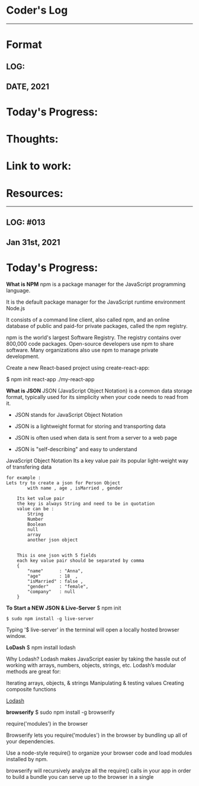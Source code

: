 # Coder's Log
----------------------------------------------------------

# Format

## LOG:

## DATE, 2021 

# Today's Progress:

# Thoughts: 

# Link to work: <br>

# Resources: <br>

----------------------------------------------------------

## LOG: #013

## Jan 31st, 2021 

# Today's Progress:

**What is NPM**
npm is a package manager for the JavaScript programming language.

It is the default package manager for the JavaScript runtime environment Node.js

It consists of a command line client, also called npm, and an online database of public and paid-for private packages, called the npm registry.

npm is the world's largest Software Registry. The registry contains over 800,000 code packages. Open-source developers use npm to share software. Many organizations also use npm to manage private development.

Create a new React-based project using create-react-app:

$ npm init react-app ./my-react-app

**What is JSON**
JSON (JavaScript Object Notation) is a common data storage format,
typically used for its simplicity when your code needs to read from it.

- JSON stands for JavaScript Object Notation

- JSON is a lightweight format for storing and transporting data

- JSON is often used when data is sent from a server to a web page

- JSON is "self-describing" and easy to understand

JavaScript Object Notation 
	Its a key value pair 
	its popular light-weight way of transfering data 

	for example : 
	Lets try to create a json for Person Object 
			with name , age , isMarried , gender 

		Its ket value pair 
		the key is always String and need to be in quotation
		value can be :
			String 
			Number 
			Boolean 
			null 
			array 
			another json object


		This is one json with 5 fields 
		each key value pair should be separated by comma 
		{
			"name" 		: "Anna", 
			"age" 		: 18  , 
			"isMarried" : false , 
			"gender"	: "female", 
			"company"	: null 
		}

**To Start a NEW JSON & Live-Server**
    $ npm init

    $ sudo npm install -g live-server

Typing '$ live-server' in the terminal will open a locally hosted browser window.

**LoDash**
    $ npm install lodash

Why Lodash?
Lodash makes JavaScript easier by taking the hassle out of working with arrays, numbers, objects, strings, etc.
Lodash’s modular methods are great for:

Iterating arrays, objects, & strings
Manipulating & testing values
Creating composite functions

[Lodash](https://lodash.com/)


**browserify**
    $ sudo npm install -g browserify

require('modules') in the browser

Browserify lets you require('modules') in the browser by bundling up all of your dependencies.

Use a node-style require() to organize your browser code and load modules installed by npm.

browserify will recursively analyze all the require() calls in your app in order to build a bundle you can serve up to the browser in a single <script> tag.

[Browserify](http://browserify.org/)

# Thoughts: 

# Link to work: <br>

# Resources: <br>
[Lodash](https://lodash.com/)<br>
[Browserify](http://browserify.org/)<br>


----------------------------------------------------------

## LOG: #012

## Jan 30th, 2021 

# Today's Progress:

Finished Easy Bank web challange. Updated my Portfolio webpage with this newly finished project

I returned to the ZTM course today and started learning more about Github. The following is a list of git commands used to create and implement branches;

[GitHub Tutorial](https://www.atlassian.com/git/tutorials/using-branches#:~:text=Git%20branches%20are%20effectively%20a%20pointer%20to%20a%20snapshot%20of%20your%20changes.&text=Instead%20of%20copying%20files%20from,not%20a%20container%20for%20commits.)

**Common Options**
git branch
-List all of the branches in your repository. This is synonymous with git branch --list.

git branch 
-Create a new branch called . This does not check out the new branch.

git branch -d 
-Delete the specified branch. This is a “safe” operation in that Git prevents you from deleting the branch if it has unmerged changes.

git branch -D 
-Force delete the specified branch, even if it has unmerged changes. This is the command to use if you want to permanently throw away all of the commits associated with a particular line of development.

git branch -m 
-Rename the current branch to .

 
git branch -a
-List all remote branches. 

**Creating Branches**
It's important to understand that branches are just pointers to commits. When you create a branch, all Git needs to do is create a new pointer, it doesn’t change the repository in any other way. If you start with a repository that looks like this:

Git Tutorial: repository without any branches
Then, you create a branch using the following command:

git branch crazy-experiment
-The repository history remains unchanged. All you get is a new pointer to the current commit:

Git Tutorial: Create new branch
Note that this only creates the new branch. To start adding commits to it, you need to select it with git checkout, and then use the standard git add and git commit commands. 

**Creating remote branches**
So far these examples have all demonstrated local branch operations. The git branch command also works on remote branches. In order to operate on remote branches, a remote repo must first be configured and added to the local repo config.

 
$ git remote add new-remote-repo https://bitbucket.com/user/repo.git # Add remote repo to local repo config $ git push  crazy-experiment~ # pushes the crazy-experiment branch to new-remote-repo
-This command will push a copy of the local branch crazy-experiment to the remote repo .

**Deleting Branches**
Once you’ve finished working on a branch and have merged it into the main code base, you’re free to delete the branch without losing any history:

git branch -d crazy-experiment
-However, if the branch hasn’t been merged, the above command will output an error message:

error: The branch 'crazy-experiment' is not fully merged. If you are sure you want to delete it, run 'git branch -D crazy-experiment'.
-This protects you from losing access to that entire line of development. If you really want to delete the branch (e.g., it’s a failed experiment), you can use the capital -D flag:

git branch -D crazy-experiment
-This deletes the branch regardless of its status and without warnings, so use it judiciously.

The previous commands will delete a local copy of a branch. The branch may still exist in remote repos. To delete a remote branch execute the following.

 
git push origin --delete crazy-experiment

Or

git push origin :crazy-experiment
-This will push a delete signal to the remote origin repository that triggers a delete of the remote crazy-experiment branch.


# Thoughts: 

Long day

# Link to work: <br>
[Easy Bank](https://trusting-ardinghelli-5ba15f.netlify.app/)

# Resources: <br>
[GitHub Tutorial](https://www.atlassian.com/git/tutorials/using-branches#:~:text=Git%20branches%20are%20effectively%20a%20pointer%20to%20a%20snapshot%20of%20your%20changes.&text=Instead%20of%20copying%20files%20from,not%20a%20container%20for%20commits.)<br>
[ZTM Start Here Guidelines](https://github.com/zero-to-mastery/start-here-guidelines)<br>
[ZTM Git Repo](https://github.com/zero-to-mastery)

----------------------------------------------------------

## LOG: #011

## Jan 29th, 2021 

# Today's Progress:

Worked on Easy Bank website project for roughly 2hrs. Finished section/feature and section/articles.

# Thoughts: 

Got some good practice in with flexbox, grid, and media queries. Felt good to get some solid reps in.

# Link to work: <br>
https://trusting-ardinghelli-5ba15f.netlify.app/

# Resources: <br>
[Responsive 4-column layout with CSS Grid | Build a responsive website from scratch (Part 6)](https://www.youtube.com/watch?v=FTEkwBDEjDg&list=PLUWqFDiirlsuYscECzks6zIZWr_Cfcx9k&index=6)

----------------------------------------------------------

## LOG: #010

## Jan 28th, 2021 

# Today's Progress:

Worked a little bit more on the Easy Bank Project. Fixed hero image/text div.

# Thoughts: 

I wish I had had more time to work on projects. Only go in 1.5hr.

# Link to work: <br>
https://trusting-ardinghelli-5ba15f.netlify.app/

# Resources: <br>
[Responsive 4-column layout with CSS Grid | Build a responsive website from scratch (Part 6)](https://www.youtube.com/watch?v=FTEkwBDEjDg&list=PLUWqFDiirlsuYscECzks6zIZWr_Cfcx9k&index=6)

----------------------------------------------------------

## LOG: #009

## Jan 27th, 2021 

# Today's Progress:

Worked for about two hours on the Easy Bank website challenge from FrontEndMentor.io/. Finished up Menu popup and added Hero section images.

# Thoughts: 

Slowly plugging a long. Advanced CSS can be a bit overwhelming. There are a lot of syntax variables to learn to manipulate the visual appearance.

# Link to work: <br>
https://jameslusk.github.io/easyBank/

# Resources: <br>
[Responsive 4-column layout with flexbox | Build a responsive website from scratch (Part 5)](https://www.youtube.com/watch?v=8_AWtI_SOU8&list=PLUWqFDiirlsuYscECzks6zIZWr_Cfcx9k&index=5)

----------------------------------------------------------

## LOG: #008

## Jan 26th, 2021 

# Today's Progress:

Whew! Long day of traveling for BNSF. Researched how to push your source code to a live server and domain. Used Netlify and linked to my GitHub. Not to difficult. Designed my Portfolio Page v1.

# Thoughts: 

I'm Tired

# Link to work: <br>
jameslusk.io

# Resources: <br>
[Netlify](netlify.com)

----------------------------------------------------------

## LOG: #007

## Jan 25th, 2021 

# Today's Progress:

Read through JavaScript documentation regarding Browserify, ECMA, and Modules. Trying to understand.

Worked in ZTM course with terminal window, and VS code options.

ZTM - Started Git & GitHub section.

**Easy Bank Website Project**
Added responsive hamburger menu and mobile menu overlay with JavaScript functions 

# Thoughts: 

Glad to be getting into some GitHub functionality in my ZTM course and please with progress on website project. Let's go!

# Link to work: <br>
https://jameslusk.github.io/easyBank/

# Resources: <br>
[Brief history of JavaScript Modules](https://medium.com/sungthecoder/javascript-module-module-loader-module-bundler-es6-module-confused-yet-6343510e7bde)<br>
[ES modules: A cartoon deep-dive](https://hacks.mozilla.org/2018/03/es-modules-a-cartoon-deep-dive/)<br>
[JavaScript. The Core: 2nd Edition](http://dmitrysoshnikov.com/ecmascript/javascript-the-core-2nd-edition/)<br>
[The Modern JavaScript Tutorial](https://javascript.info/)<br>

----------------------------------------------------------

## LOG: #006

## Jan 24th, 2021 

# Today's Progress:

### Notes 

#### Es10

**flat()**
// flat() to remove Nested Arrays

    const array = [1,[2,3],[4,5]];

    array.flat();

    <- (5) [1, 2, 3, 4, 5]

    const array = [1,2,[3,4,[5]]];

    array.flat();

    <- (5) [1, 2, 3, 4, Array(1)]

// flay(2) flattens deeper in the array

**flatMap()**

    const array = [1,2,[3,4,[5]]];

    const thisArray = array.flatMap(number => number + 2);
    
    <- (3) [3, 4, "3,4,52"]


**Trimming**

    userEmail = '              eddytheeagly@gmail.com'
    userEmail2 = 'eddytheeagly@gmail.com              '

    userEmail.trimStart()
    userEmail2.trimEnd()


**fromEntries**

    userProfiles = [['commanderTom', 23], ['derekZlander', 40], ['hansel', 18]];

    Object.fromEntries(userProfiles);

    <- {commanderTom: 23, derekZlander: 40, hansel: 18}

**try {} catch {}**

    try {
        4 + 5;
    } catch {

    }
    <- 9

    try {
        bob + 'hi';
    } catch {
        console.log(`you messed up`);
    }
    <- you messed up

    try {
        bob + 'hi';
    } catch (error) {
        console.log(`you messed up` + error);
    }
    <- you messed up ReferenceError: bob is not defined

#### Advanced loops in JavaScript

// Method #1
    const basket = ['apples', 'oranges', 'grapes'];

    for (let i = 0; i < basket.length; i++) {
        console.log(basket[i]);
    }

    <- apples
       oranges
       grapes 

// Method #2

    basket.forEach(item => {
        console.log(item);
    })

    <- apples
       oranges
       grapes 

// for of loop (iterating over array - going 1 by 1 and look at array/strings items)
// for of loops only work on iterable elements (arrays, strings)

    for (item of basket) {
        console.log(item)
    }

    <- apples
    oranges
    grapes 

// for in loop (loop over and see object properties)
// for in loop only works for observing objects

    const detailedBasket = {
        apples : 5,
        oranges: 10,
        grapes: 1000,
    }

// 'apple' is property, where '5' is value (enumirating - for objects)

    for (item in detailedBasket) {
        console.log(item);
    }

    <- apples
       oranges
       grapes

#### MAX_SAFE_INTEGER

The MAX_SAFE_INTEGER constant has a value of 9007199254740991 (9,007,199,254,740,991 or ~9 quadrillion). The reasoning behind that number is that JavaScript uses double-precision floating-point format numbers as specified in IEEE 754 and can only safely represent integers between -(253 - 1) and 253 - 1.

Safe in this context refers to the ability to represent integers exactly and to correctly compare them. For example, Number.MAX_SAFE_INTEGER + 1 === Number.MAX_SAFE_INTEGER + 2 will evaluate to true, which is mathematically incorrect. See Number.isSafeInteger() for more information.

This field does not exist in old browsers. Using it without checking its existence, such as Math.max(Number.MAX_SAFE_INTEGER, 2), will yield undesired results such as NaN.

Because MAX_SAFE_INTEGER is a static property of Number, you always use it as Number.MAX_SAFE_INTEGER, rather than as a property of a Number object you created.

### Es2020

#### BigInt
// used when wanting to calculate above MAX SAFE INTEGER

    typeof 1n;

    <- "bigint"


#### Optional Chaining '?.'

    let willPokemon = {
        pikachu: {
            species: 'mouse',
            height: 0.4,
            weight: 6,
        }
    }

    let weight = willPokemon.pikachu.weight;
    console.log(`weight: `, weight)

    <- weight: 6

// Part 2

    let willPokemon = {
        pikachu: {
            species: 'mouse',
            height: 0.4,
            weight: 6,
        }
    }

    let jamesPokemon = {
        raichu: {
            species: 'mouse',
            height: 0.8,
            weight: 16,
        }
    }

    let weight3 = jamesPokemon?.pikachu?.weight; // Replaces if statements

    console.log(weight3);

    <- undefined


#### Nullish Coalescing Operator ?? (instead of || 'or' operator)

    let willPokemon = {
        pikachu: {
            species: 'mouse',
            height: 0.4,
            weight: 6,
        }
    }

    let jamesPokemon = {
        pikachu: {
            species: 'mouse',
            height: 0.8,
            weight: 16,
            power: '',
        }
    }

    let power = jamesPokemon?.pikachu?.power ?? 'no power';

    console.log(power);

    <- undefined

### Debugging

// This line of code...
    const flattened = [[0, 1], [2, 3], [4, 5]].reduce((a, b) => a.concat(b), []);

// Becomes this...
    const flattened = [[0, 1], [2, 3], [4, 5]].reduce((accumulator, array) => {
        console.log('array ', array);
        console.log('accumulator ', accumulator);
        [].concat(array);
        return accumulator.concat(array);
    }, []);

// Replace console.log as a manual debugger with the following...
    const flattened = [[0, 1], [2, 3], [4, 5]].reduce((accumulator, array) => {
        debugger;
        return accumulator.concat(array);
    }, []);

// Sets off debugger in Console

### What is JavaScript

**JavaScript Definition:**
an object-oriented computer programming language commonly used to create interactive effects within web browsers.

**JavaScript** is single-threaded that can be non-blocking: meaning only one line of syntax is executed at a time and is also asynchronous. 
 
// Call Stack

// Web API

// Call Back Queue

// Event Loop

## Website Project:

Started a project from [FrontEnd Mentor](frontendmentor.io). 

# Thoughts: 

I was feeling a bit overwhelmed with thinking about how far I need to go just to get to a baseline level within web development. I am feeling a bit impatient. I have to remind myself that it all just takes time.

# Link to work: <br>
https://jameslusk.github.io/easyBank/

# Resources: <br>
[MAX_SAFE_INTEGER](https://developer.mozilla.org/en-US/docs/Web/JavaScript/Reference/Global_Objects/Number/MAX_SAFE_INTEGER)<br>
[Brief history of JavaScript Modules](https://medium.com/sungthecoder/javascript-module-module-loader-module-bundler-es6-module-confused-yet-6343510e7bde)<br>
[ES modules: A cartoon deep-dive](https://hacks.mozilla.org/2018/03/es-modules-a-cartoon-deep-dive/)<br>
[JavaScript. The Core: 2nd Edition](http://dmitrysoshnikov.com/ecmascript/javascript-the-core-2nd-edition/)<br>
[The Modern JavaScript Tutorial](https://javascript.info/)<br>
[You dont know javascript](https://github.com/getify/You-Dont-Know-JS)<br>
[How to think like a programmer](https://www.freecodecamp.org/news/how-to-think-like-a-programmer-lessons-in-problem-solving-d1d8bf1de7d2/)

----------------------------------------------------------

## LOG: #005

## Jan 23rd, 2021 

# Today's Progress:

**Notes:**

#### Advanced Objects:
**Scope**
In the most simplified of terms, scope has two levels: global scope and local scope. Global scope refers to variables that are accessible anywhere because they are declared outside of any individual functions or methods — usually at the top of the file. They exist in the global space, ready to be called upon at any time. The first example below concerns global scope.
![Picture(https://miro.medium.com/max/700/1*7mxyY1uQDid48yH1yJ0QtA.png)]

**Context**
Context in JavaScript is another subject of confusion. It refers primarily to the use of the keyword this. The value of this depends on where it is being invoked.
Invoking this in the global space will return the entire window object. This is because the window object is the starting point of all the code we write.

// Referecene type

    var obj1 = { value: 10 };
    var obj2 = obj1;
    var obj3 = { value: 10 };

    > obj1 === obj2;
    <- true

    > obj2 === obj3;
    <- false

// Context vs Scope
// Scope

    function b() {
        let a = 4;
    }

// Context 

    const obj4 = {
        a: function() {
            console.log(this); 
        }
    }

// Instantiation 

    class Player {
        consturctor(name, type) {
            console.log(this);
            this.name = name;
            this.type = type;
        }
        introduce() {
            console.log(`Hi, I am ${this.name}, I am a ${this.type}`);
        }
    }

    class Wizard extends Player {
        constructor(name, type) {
          super(name, type);
        }
        play() {
          console.log(`Kazaam! I am a ${this.type}!!`);
        }
      }
    const wizard1 = new Wizard('Shelly', 'Healer');
    const wizard2 = new Wizard('Shawn', 'Dark Magic');

#### Objects vs Arrays

// This is an OBJECT
    let obj = {a: 'a', b: 'b', c: 'c'};

// This is an ARRAY
    let array = [1, 2, 3, 5, 5];

// Cloning an Object
    let obj = {a: 'a', b: 'b', c: 'c'};

    let clone = Object.assign({}, obj);
    let clone2 = {...obj};

    obj.c = 5;
    console.log(obj);
    console.log(clone);
    console.log(clone2);

    <- {a: "a", b: "b", c: 5}
    <- {a: "a", b: "b", c: "c"}
    <- {a: "a", b: "b", c: "c"}

// Deep Cloning with JSON

    let obj = {a: 'a', b: 'b', c: {deep: 'copy me'}};

    let clone = Object.assign({}, obj);
    let clone2 = {...obj};
    let superClone = JSON.parse(JSON.stringify(obj));


    obj.c.deep = 'haha';
    console.log(obj);
    console.log(clone);
    console.log(clone2);
    console.log(superClone);

    <- {a: "a", b: "b", c: "haha"}
    <- {a: "a", b: "b", c: "haha"}
    <- {a: "a", b: "b", c: "haha"}
    <- {a: "a", b: "b", c: "copy me"} 

#### Es7 

// .includes()

    const pets = ['cat', 'dog', 'bat'];
    pets.includes('dog');

    <- true

// Exponential operator

    const square = (x) => x**2;

    square(2);

    <- 4

#### Es8 

// String padding

    Turtle.padStart(10);

    <- "          Turtle"

    Turtle.padEnd(10);

    <- "Turrle          "

// Trailing comma ',' -> Makes syntacially cleaner

    const fun = (a,b,c,d,) => {
        console.log(a);
    }

    fun(1,2,3,4,);

    <- 1

// Objects

    let obj = {
        username0: 'Santa',
        username1: 'Rudolph',
        username2: 'Grinch',
    }

    Object.values(obj).forEach(value => {
        console.log(value);
    })

    Object.entries(obj).forEach(value => {
        console.log(value);
    })

    Object.entries(obj).map(value => {
        return value[1] + value[0].replace('username', '');
    })

    <- (3) ["Santa0", "Rudolph1", "Grinch2"]

#### VS Code Setup

I watched a video from freeCodeCamp about VS Code setup and settings. Learned about emmet setup and found a cheat sheet for it.

# Thoughts: 

More advanced data structures in JavaScript. It makes me want to go back to my cs50 course and rewrite those PSETs in JavaScript for practice. So much to take in, to be honest. I can tell I am just getting small tastes of things I will have to eventually take big bites out of.

# Link to work: <br>
No links today.

# Resources: <br>
[JS Comparison Table](https://dorey.github.io/JavaScript-Equality-Table/)<br>
[Equality comparisons and sameness](https://developer.mozilla.org/en-US/docs/Web/JavaScript/Equality_comparisons_and_sameness)<br>
[The Abstract Equality Comparison Algorithm](https://262.ecma-international.org/5.1/#sec-11.9.3)<br>
**Useful Tool** [JavaScript Object Explorer](https://sdras.github.io/object-explorer/)<br>
[Emmet Cheet Sheet](https://docs.emmet.io/cheat-sheet/)


----------------------------------------------------------

## LOG: #004

## Jan 22nd, 2021 

**Today's Progress**:

## Notes:

# JavaScript ES5 & ES6: let and const

## let

### i.e. Redeclaring Variables
#1;

    var x = 10;
    // Here x is 10
    {
    var x = 2;
    // Here x is 2
    }
    // Here x is 2

#2;

    var x = 10;
    // Here x is 10
    {
    let x = 2;
    // Here x is 2
    }
    // Here x is 10

### i.e. Loop Scope
#1;

    var i = 5;
    for (var i = 0; i < 10; i++) {
    // some statements
    }
    // Here i is 10

#2;

    let i = 5;
    for (let i = 0; i < 10; i++) {
    // some statements
    }
    // Here i is 5

## const

Variables defined with const behave like let variables, except they cannot be reassigned:

    const PI = 3.141592653589793;
    PI = 3.14;      // This will give an error
    PI = PI + 10;   // This will also give an error

### i.e. Declaring

Redeclaring or reassigning an existing const variable, in the same scope, or in the same block, is not allowed:

    const x = 2;       // Allowed
    const x = 3;       // Not allowed
    x = 3;             // Not allowed
    var x = 3;         // Not allowed
    let x = 3;         // Not allowed

    {
    const x = 2;   // Allowed
    const x = 3;   // Not allowed
    x = 3;         // Not allowed
    var x = 3;     // Not allowed

    ### Destructuring

// if we had an object below and wanted to access each item...
    const obj = {
        player: 'bobby',
        exp: 100,
        wizardLevel = false
    }

// we would have to do the following...
    const player = obj.player;
    const exp = obj.exp;
    let wizardLevel = obj.wizardLevel;

// with destructuring you can do this...

    const { player, exp } = obj;

    let { wizardLevel } = obj;

// this makes the above const and let available to use elsewhere in your code.

### Object Properties

    const name = 'john snow';

    const obj = {
        [name]: 'hello',
        ['ray' + 'smith']: 'sup'
    }

// Appears in console like the following...
    >obj
    {john snow: "hello", raysmith: "sup"}

    // Another i.e.
    const a = "Simon";
    const b = true;
    const c = {};

    const obj = { a, b, c }

// Appears in console like the following...

    >obj
    {a: "Simon", b: true, c: {…}}

### New String Syntax

    const name = "Sally";
    const age = 34;
    const pet = "horse";

    const greeting = `Hello ${name} you seem to be ${age-10}, what a majestic ${pet} you have!`;

// Console.log

    > greeting
    <- "Hello Sally you seem to be 24, what a majestic horse you have!"

### Default Arguments

// i.e.
    function greet(name='', age=30, pet='cat') {
        return `Hello ${name} you seem to be ${age-10}, what a majestic ${pet} you have!`;
    }

// Console.log

    > greet()
    <- "Hello  you seem to be 20, what a majestic cat you have!"

// i.e. #2 Console.log

    > greet("john", 50, "monkey");
    <- "Hello john you seem to be 40, what a majestic monkey you have!"

### Symbol

    let sym1 = Symbol();
    let sym2 = Symbol('foo');
    let sym3 = Symbol('foo');

// Console.log

    > sym1
    <- Symbol()
    > sym2
    <- Symbol(foo)
    > sym3
    <- Symbol(foo)
    > sym2 === sym3
    <- false

### Arrow Functions

// old way...

    function add(a, b) {
        return a + b;
    }

// arrow function way...

    const add = (a, b) => a + b;

// OR...

    const add = (a, b) => {
        return a + b;
    }

// Console.log

    > add(27, 34);
    <- 61
    
### Closures

// Function Alerts Hi in broswer

    const first = () => {
        const greet = 'HI';
        const second = () => {
            const name = "bobby";
            alert(greet);
        }
        return second;
    }

    const newFunc = first();
    newFunc();

### Currying

    > const multiply = (a, b) => a * b;
    > const curriedMultiply = (a) => (b) => a * b;
    > curriedMultiply(3)(4);
    <- 12

### Compose 

    > const compose = (f, g) => (a) => f(g(a));

    > const sum = (num) => num + 1;

    > compose(sum, sum)(5);

    <- 7

### Arrays

// Advanced arrays
    var thisArray = [1, 2, 10, 16];

    const double = []
    const newArray = thisArray.forEach((num) => {
        double.push(num * 2);
    })

    console.log(double);

    <- (4) [2, 4, 20, 32]
    

### Map, Filter, Reduce 

// map

    const mapArray = thisArray.map(num => num * 2);

    console.log(mapArray);

    <- (4) [2, 4, 20, 32]

// filter

    const filterArray = thisArray.filter(num => num > 5);

    console.log(filterArray);

    <- (2) [10, 16]

// reduce

    const reduceArray = thisArray.reduce((accumulator, num) => {
        return accumulator + num;
    }, 0);

    console.log('reduce', reduceArray);

    <- reduce 29

    const reduceArray = thisArray.reduce((accumulator, num) => {
        return accumulator + num;
    }, 5);

    console.log('reduce', reduceArray);

    <- reduce 34

**Thoughts**: 

Another day of deep learning in Advanced JavaScript. A bit overwhelming, a lot to take in. Need to get practicing with these principles and syntax to really hammer them in.

**Link to work**: <br>
No linked work today

**Resources**: <br>
[JavaScript Let](https://www.w3schools.com/js/js_let.asp)<br>
[JavaScript Const](https://www.w3schools.com/js/js_const.asp)<br>


----------------------------------------------------------

## LOG: #003

## Jan 21, 2021 

**Today's Progress**:

Solved the damned checkbox/line-through issue with my shopping list maker. Sort of; with the following code;

function strikeThrough(event) {
    var parent = document.getElementById("c1").parentElement;
    parent.classList.toggle("done");
}

It performs the strike-through of list item, but only first item on the list. Good enough for now. Moving on in lesson. Notes from fellow ZTM student below helped me out.

## Notes From Joao (ZTM Disscord)

Ok well there are a couple of ways. Based on  what you are doing right now, I would modify the li element's CSS style. To do that you can create addEventListener that will trigger when clicked on a checkbox, target it's parent element (given that your input is inside the li) and update the classList. You should of course create that class in your CSS which would simply apply the text-decoration property.
To target the element of a parent you can use parentElement (is not a function)
I think with this is enough to get started, I think you already are familiar with all of these?
A final hint: do not add the event listener for each individual checkbox. Create one for the entire list and check inside the function which element was clicked on.

## Today's lesson

Made a gradient background generator and learned syntax in both css and javascript to do so.

### CSS Linear Gradients
To create a linear gradient you must define at least two color stops. Color stops are the colors you want to render smooth transitions among. You can also set a starting point and a direction (or an angle) along with the gradient effect.

Styntax:

background-image: linear-gradient(direction, color-stop1, color-stop2, ...);

### <input type="color">

<input> elements of type color provide a user interface element that lets a user specify a color, either by using a visual color picker interface or by entering the color into a text field in #rrggbb hexadecimal format. Only simple colors (without alpha channel) are allowed though CSS colors has more formats, e.g. color names, functional notations and a hexadecimal format with an alpha channel.

The element's presentation may vary substantially from one browser and/or platform to another—it might be a simple textual input that automatically validates to ensure that the color information is entered in the proper format, or a platform-standard color picker, or some kind of custom color picker window.

### HTML

<p>Choose your monster's colors:</p>

<div>
    <input type="color" id="head" name="head"
           value="#e66465">
    <label for="head">Head</label>
</div>

<div>
    <input type="color" id="body" name="body"
            value="#f6b73c">
    <label for="body">Body</label>
</div>

### CSS 

p,
label {
    font: 1rem 'Fira Sans', sans-serif;
}

input {
    margin: .4rem;
}

### HTML DOM textContent Property

Definition and Usage
The textContent property sets or returns the text content of the specified node, and all its descendants.

If you set the textContent property, any child nodes are removed and replaced by a single Text node containing the specified string.

Note: This property is similar to the innerText property, however there are some differences:

textContent returns the text content of all elements, while innerText returns the content of all elements, except for <script> and <style> elements.
innerText will not return the text of elements that are hidden with CSS (textContent will). 
Tip: Sometimes this property can be used instead of the nodeValue property, but remember that this property returns the text of all child nodes as well.

Tip: To set or return the HTML content of an element, use the innerHTML property.

### ZTM Lesson #141. Scope:

// Scope

// Root Scope (window)
var fun = 5;

function funFUnction() {
    // Child Scope
    var fun = "hellooo";
    console.log(fun);
}

### JavaScript Function Scope
In JavaScript there are two types of scope:

Local scope
Global scope
JavaScript has function scope: Each function creates a new scope.

Scope determines the accessibility (visibility) of these variables.

Variables defined inside a function are not accessible (visible) from outside the function.

#### Local JavaScript Variables
Variables declared within a JavaScript function, become LOCAL to the function.

Local variables have Function scope: They can only be accessed from within the function.

// code here can NOT use carName

function myFunction() {
  var carName = "Volvo";

  // code here CAN use carName

}

#### Global JavaScript Variables
A variable declared outside a function, becomes GLOBAL.

A global variable has global scope: All scripts and functions on a web page can access it. 

var carName = "Volvo";

// code here can use carName

function myFunction() {

  // code here can also use carName

}

#### Conditional (Ternary) Operator
JavaScript also contains a conditional operator that assigns a value to a variable based on some condition.

Syntax:
variablename = (condition) ? value1:value2 

Example:
var voteable = (age < 18) ? "Too young":"Old enough";

#### The JavaScript Switch Statement
Use the switch statement to select one of many code blocks to be executed.

Syntax:
switch(expression) {
  case x:
    // code block
    break;
  case y:
    // code block
    break;
  default:
    // code block
}

This is how it works:

The switch expression is evaluated once.
The value of the expression is compared with the values of each case.
If there is a match, the associated block of code is executed.
If there is no match, the default code block is executed.

Example #2:

//Using this function, answer the questions below:
function moveCommand(direction) {
    var whatHappens;
    switch (direction) {
        case "forward":
            break;
            whatHappens = "you encounter a monster";
        case "back":
            whatHappens = "you arrived home";
            break;
            break;
        case "right":
            return whatHappens = "you found a river";
            break;
        case "left":
            break;
            whatHappens = "you run into a troll";
            break;
        default:
            whatHappens = "please enter a valid direction";
    }
    return whatHappens;
}

**Thoughts**: 

Wow, today was alot. Felt great to take a big step forward with my Shopping List checkbox issue. Started to dive into Advanced JavaScript. The rabbit hole is deep.

**Link to work**:<br>
https://jameslusk.github.io/background-generator/

**Resources**: <br>
[CSS Linear Gradients](https://www.w3schools.com/css/css3_gradients.asp)<br>
[<input type="color">](https://developer.mozilla.org/en-US/docs/Web/HTML/Element/input/color)<br>
[HTML DOM textContent Property](https://www.w3schools.com/jsref/prop_node_textcontent.asp)<br>
[JavaScript Scope](https://www.w3schools.com/js/js_scope.asp)<br>
[Conditional (Ternary) Operator](https://www.w3schools.com/js/js_comparisons.asp)<br>
[The JavaScript Switch Statement](https://www.w3schools.com/js/js_switch.asp)<br>

----------------------------------------------------------
## LOG: #002

## Jan 20th, 2021 

**Today's Progress**: 5.2hrs

Made some progress with a Shopping List maker that I'm working on. It could really double as a To Do list. I have to where user can enter a item in the form field, press enter, and then the item gets added to the list with a checkbox and a delete button. I worked on coding the program to line-through the text when the checkbox is clicked. I spent most of my time today searching and trying different methods to no avail.

I was able to add the checkbox element with the following code;

<!-- // Add checkbox element to list -->
    checkBox = cb = document.createElement( "input" );
    cb.type = "checkbox";
    cb.id = "c1";
    cb.value = name;
    cb.checked = false;
<!-- //Append the checkbox to the li -->
    li.appendChild(cb);

As information, I am writing this program with logic in JavaScript.

**Thoughts**: 

Today was a mental struggle for sure. I searched and attempted different combonations of syntax to make the damn thing line-through list text when the checkbox is clicked. It's crazy that when you get so involved with a problem time seems to fly by. It didn't feel like I had been working on this issue for roughly 5 hours. Nonetheless, I do enjoy it. I enjoy the obsticles and the extraordinary feeling you get once you solve a problem.

I ened up reaching out to some people in the Zero to Mastery Discord as a desparate plea for help. Someone answered, looked at my code, and gave some pointers. I now need to get back on tomorrow and (try to )apply what they said.

**Link to work**:<br>

[Shopping List Maker](https://jameslusk.github.io/shopping-list.v1/)

**Resources**:<br>
[checkbox solution #1](https://stackoverflow.com/questions/56837740/how-to-add-remove-class-from-a-parent-list-itemli-when-their-child-checkbox-is)<br>
[checkbox solution #2](https://stackoverflow.com/questions/40245046/js-how-to-select-and-line-through-the-items-in-html-list-by-pressing-on-a-butt)<br>
[checkbox solution #3](https://github.com/drood87/shoppingList/blob/master/script.js)<br>
[checkbox solution #4](https://github.com/NickPax/shopping-list/blob/master/script.js)

----------------------------------------------------------

## LOG: #001

## Jan 19th, 2021

**Today's Progress**:
4.4hrs

I started my moring off by uploading a JavaScript Tester program I wrote yesterday and then created a README bio in GitHub for my profile. I then created and formatted this log as a way to journal and track my progress. I wish I had started it sooner.

Zero to Mastery (ZTM) Course: Learning about Document Object Model (DOM): When a web page is loaded, the browser creates a Document Object Model of the page.

The DOM is a W3C (World Wide Web Consortium) standard. The DOM defines a standard for accessing documents:
"The W3C Document Object Model (DOM) is a platform and language-neutral interface that allows programs and scripts to dynamically access and update the content, structure, and style of a document."

<h2>Learned about</h2> 

DOM Selectors
--------------
getElementsByTagName
getElementsByClassName
getElementById

querySelector
querySelectorAll

getAttribute
setAttribute

##Changing Styles
style.{property} //ok

className //best
classList //best

classList.add
classList.remove
classList.toggle

##Bonus
innerHTML //DANGEROUS

parentElement
children

##It is important to CACHE selectors in variables

##CODE: How to make parent elements contorl ( > * )
#parent > * {
    display: block;
    margin: 30px 0;
}

##CODE: how to force first letter to uppercase
textBox.value = textBox.value.charAt(0).toUpperCase() + textBox.value.slice(1).toLowerCase();

Made a simple shopping list maker with DOM and JavaSript.
**Thoughts**: 
Using DOM and JavaScript is exacltly what I was looking for in learning how to mimic making a To-Do list program with Flask. There are a lot of possibilites with JavaScript and DOM manipulation. I'm eager to get more involved. I have some ideas for projects using this system.

**Link to work**:

[Shopping List Maker](https://jameslusk.github.io/shopping-list.v1/)

**Resources**:<br>
[w3schoools - JavaScript HTML DOM](https://www.w3schools.com/js/js_htmldom.asp)<br>
[JavaScript Char/key codes](https://www.cambiaresearch.com/articles/15/javascript-char-codes-key-codes)<br>
[Event reference](https://developer.mozilla.org/en-US/docs/Web/Events)

----------------------------------------------------------
